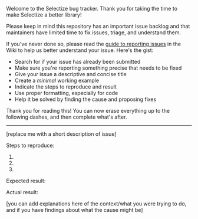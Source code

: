 Welcome to the Selectize bug tracker. Thank you for taking the time to
make Selectize a better library!

Please keep in mind this repository has an important issue backlog and
that maintainers have limited time to fix issues, triage, and understand
them.

If you've never done so, please read the
[guide to reporting issues](https://github.com/selectize/selectize.js/wiki/Reporting-issues-guide)
in the Wiki to help us better understand your issue. Here's the gist:

* Search for if your issue has already been submitted
* Make sure you're reporting something precise that needs to be fixed
* Give your issue a descriptive and concise title
* Create a *minimal* working example
* Indicate the steps to reproduce and result
* Use proper formatting, especially for code
* Help it be solved by finding the cause and proposing fixes

Thank you for reading this! You can now erase everything up to the
following dashes, and then complete what's after.

---

[replace me with a short description of issue]

Steps to reproduce:

1.
2.
3.

Expected result:

Actual result:

[you can add explanations here of the context/what you were trying to
do, and if you have findings about what the cause might be]
